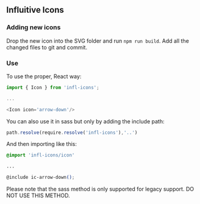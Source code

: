## Influitive Icons

### Adding new icons

Drop the new icon into the SVG folder and run ```npm run build```. Add all the changed files to git and commit.

### Use
To use the proper, React way:

```js
import { Icon } from 'infl-icons';

...

<Icon icon='arrow-down'/>
```

You can also use it in sass but only by adding the include path:

```js
path.resolve(require.resolve('infl-icons'),'..')
```

And then importing like this:

```css
@import 'infl-icons/icon'

...

@include ic-arrow-down();
```

Please note that the sass method is only supported for legacy support. DO NOT USE THIS METHOD.
